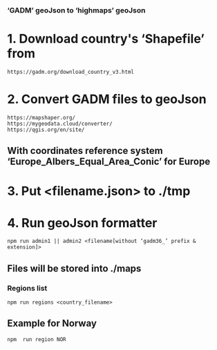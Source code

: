 ### ‘GADM’ geoJson to ‘highmaps’ geoJson

# 1. Download country's ‘Shapefile’ from
    https://gadm.org/download_country_v3.html

# 2. Convert GADM files to geoJson
    https://mapshaper.org/
    https://mygeodata.cloud/converter/
    https://qgis.org/en/site/
## With coordinates reference system ‘Europe_Albers_Equal_Area_Conic’ for Europe

# 3. Put <filename.json> to ./tmp

# 4. Run geoJson formatter
    npm run admin1 || admin2 <filename[without ‘gadm36_’ prefix & extension]>

## Files will be stored into ./maps



### Regions list
    npm run regions <country_filename>
## Example for Norway
    npm  run region NOR
